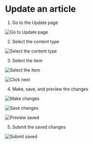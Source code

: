 # Update an article

1. Go to the Update page

![Go to Update page]()

2. Select the content type

![Select the content type]()

3. Select the item

![Select the item]()

![Click next]()

4. Make, save, and preview the changes

![Make changes]()

![Save changes]()

![Preview saved]()

5. Submit the saved changes

![Submit saved]()
